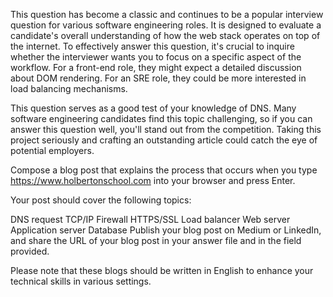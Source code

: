 This question has become a classic and continues to be a popular interview question for various software engineering roles. It is designed to evaluate a candidate's overall understanding of how the web stack operates on top of the internet. To effectively answer this question, it's crucial to inquire whether the interviewer wants you to focus on a specific aspect of the workflow. For a front-end role, they might expect a detailed discussion about DOM rendering. For an SRE role, they could be more interested in load balancing mechanisms.

This question serves as a good test of your knowledge of DNS. Many software engineering candidates find this topic challenging, so if you can answer this question well, you'll stand out from the competition. Taking this project seriously and crafting an outstanding article could catch the eye of potential employers.

Compose a blog post that explains the process that occurs when you type https://www.holbertonschool.com into your browser and press Enter.

Your post should cover the following topics:

DNS request
TCP/IP
Firewall
HTTPS/SSL
Load balancer
Web server
Application server
Database
Publish your blog post on Medium or LinkedIn, and share the URL of your blog post in your answer file and in the field provided.

Please note that these blogs should be written in English to enhance your technical skills in various settings.
